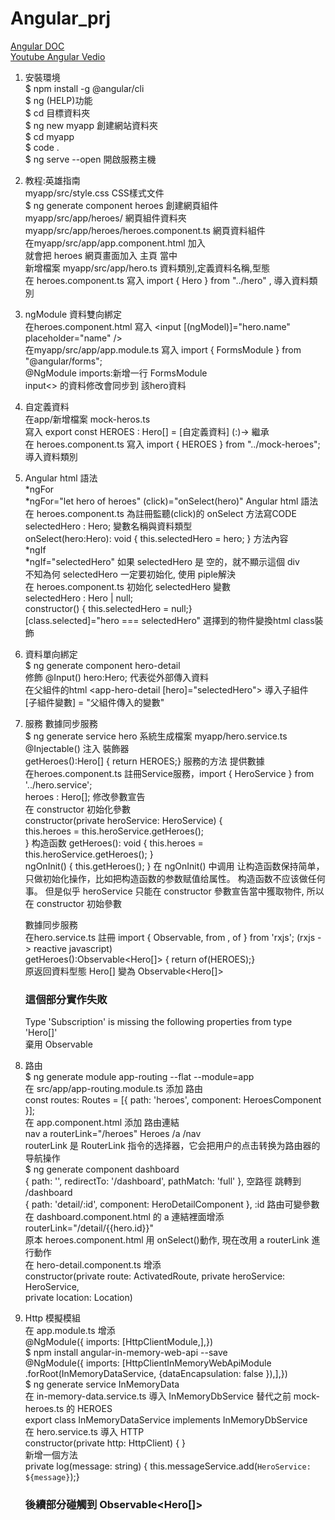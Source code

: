 # Angular_prj
[Angular DOC](https://angular.cn/docs)  
[Youtube Angular Vedio](https://www.youtube.com/watch?v=csE6ue9w7YM&list=PLA0YHwTjkRztyUo4L6594L7ifAeWUoug7&ab_channel=%E8%B7%9F%E5%B1%B1%E5%9C%B0%E4%BA%BA%E5%AD%A6%E5%89%8D%E7%AB%AF)  


01. 安裝環境  
$ npm install -g @angular/cli  
$ ng (HELP)功能  
$ cd 目標資料夾  
$ ng new myapp  創建網站資料夾  
$ cd myapp  
$ code .  
$ ng serve --open  開啟服務主機  
02. 教程:英雄指南  
  myapp/src/style.css  CSS樣式文件  
$ ng generate component heroes  創建網頁組件  
  myapp/src/app/heroes/  網頁組件資料夾  
  myapp/src/app/heroes/heroes.component.ts  網頁資料組件  
  在myapp/src/app/app.component.html 加入 <app-heroes></app-heroes>  
  就會把 heroes 網頁畫面加入 主頁 當中  
  新增檔案 myapp/src/app/hero.ts  資料類別,定義資料名稱,型態  
  在 heroes.component.ts 寫入 import { Hero } from "../hero" , 導入資料類別  
03. ngModule 資料雙向綁定  
  在heroes.component.html 寫入 <input [(ngModel)]="hero.name" placeholder="name" />  
  在myapp/src/app/app.module.ts 寫入 import { FormsModule } from "@angular/forms";  
  @NgModule imports:新增一行 FormsModule  
  input<> 的資料修改會同步到 該hero資料  
04. 自定義資料  
  在app/新增檔案 mock-heros.ts  
  寫入 export const HEROES : Hero[] = [自定義資料]  (:)-> 繼承  
  在 heroes.component.ts 寫入 import { HEROES } from "../mock-heroes"; 導入資料類別  
05. Angular html 語法  
  *ngFor  
  *ngFor="let hero of heroes" (click)="onSelect(hero)"  Angular html 語法    
  在 heroes.component.ts 為註冊監聽(click)的 onSelect 方法寫CODE  
  selectedHero : Hero;  變數名稱與資料類型  
  onSelect(hero:Hero): void { this.selectedHero = hero; }  方法內容  
  *ngIf  
  *ngIf="selectedHero"  如果 selectedHero 是 空的，就不顯示這個 div    
  不知為何 selectedHero 一定要初始化, 使用 piple解決    
  在 heroes.component.ts 初始化 selectedHero 變數  
  selectedHero : Hero | null;  
  constructor() { this.selectedHero = null;}    
  [class.selected]="hero === selectedHero"  選擇到的物件變換html class裝飾  
07. 資料單向綁定  
$ ng generate component hero-detail  
    修飾 @Input() hero:Hero; 代表從外部傳入資料  
    在父組件的html <app-hero-detail [hero]="selectedHero"></app-hero-detail>  導入子組件  
    [子組件變數] = "父組件傳入的變數"  
08. 服務  數據同步服務  
$ ng generate service hero
    系統生成檔案 myapp/hero.service.ts  
    @Injectable()  注入 裝飾器  
    getHeroes():Hero[] { return HEROES;}  服務的方法 提供數據  
    在heroes.component.ts 註冊Service服務，import { HeroService } from '../hero.service';  
    heroes : Hero[]; 修改參數宣告  
    在 constructor 初始化參數  
    constructor(private heroService: HeroService) {  
    this.heroes = this.heroService.getHeroes();  
    }  构造函数
    getHeroes(): void { this.heroes = this.heroService.getHeroes(); }  
    ngOnInit() { this.getHeroes(); }  在 ngOnInit() 中调用
    让构造函数保持简单，只做初始化操作，比如把构造函数的参数赋值给属性。 构造函数不应该做任何事。
    但是似乎 heroService 只能在 constructor 參數宣告當中獲取物件, 所以在 constructor 初始參數
      
    數據同步服務  
    在hero.service.ts 註冊 import { Observable, from , of } from 'rxjs';  (rxjs -> reactive javascript)  
    getHeroes():Observable<Hero[]> { return of(HEROES);}  
    原返回資料型態 Hero[] 變為 Observable<Hero[]>  
    
    ### 這個部分實作失敗 
     Type 'Subscription' is missing the following properties from type 'Hero[]'  
     棄用 Observable  
09. 路由  
$ ng generate module app-routing --flat --module=app  
    在 src/app/app-routing.module.ts  添加 路由  
    const routes: Routes = [{ path: 'heroes', component: HeroesComponent }];  
    在 app.component.html 添加 路由連結  
    nav a routerLink="/heroes" Heroes /a /nav  
    routerLink 是 RouterLink 指令的选择器，它会把用户的点击转换为路由器的导航操作  
$ ng generate component dashboard  
    { path: '', redirectTo: '/dashboard', pathMatch: 'full' },  空路徑 跳轉到 /dashboard  
    { path: 'detail/:id', component: HeroDetailComponent },  :id 路由可變參數  
    在 dashboard.component.html 的 a 連結裡面增添 routerLink="/detail/{{hero.id}}"  
    原本 heroes.component.html 用 onSelect()動作, 現在改用 a routerLink 進行動作  
    在 hero-detail.component.ts 增添  
    constructor(private route: ActivatedRoute, private heroService: HeroService,  
    private location: Location)  
10. Http 模擬模組  
    在 app.module.ts 增添  
    @NgModule({ imports: [HttpClientModule,],})  
$ npm install angular-in-memory-web-api --save  
    @NgModule({ imports: [HttpClientInMemoryWebApiModule  
    .forRoot(InMemoryDataService, {dataEncapsulation: false }),],})  
 $ ng generate service InMemoryData  
     在 in-memory-data.service.ts 導入 InMemoryDbService 替代之前 mock-heroes.ts 的 HEROES   
     export class InMemoryDataService implements InMemoryDbService  
     在 hero.service.ts 導入 HTTP  
     constructor(private http: HttpClient) { }  
     新增一個方法  
     private log(message: string) { this.messageService.add(`HeroService: ${message}`);}  
     
    ### 後續部分碰觸到 Observable<Hero[]>  
